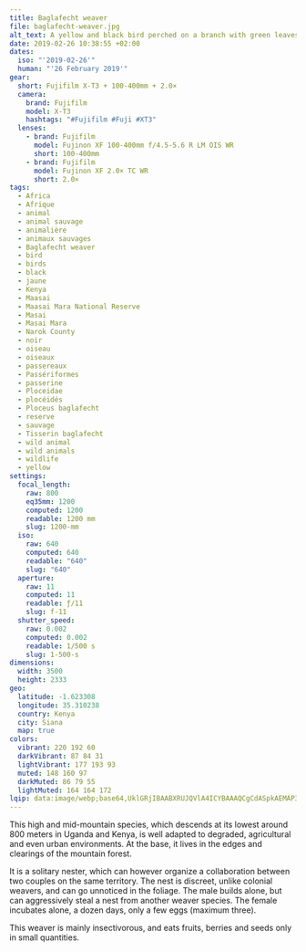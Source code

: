 ```yaml
---
title: Baglafecht weaver
file: baglafecht-weaver.jpg
alt_text: A yellow and black bird perched on a branch with green leaves.
date: 2019-02-26 10:38:55 +02:00
dates:
  iso: "'2019-02-26'"
  human: "'26 February 2019'"
gear:
  short: Fujifilm X-T3 + 100-400mm + 2.0×
  camera:
    brand: Fujifilm
    model: X-T3
    hashtags: "#Fujifilm #Fuji #XT3"
  lenses:
    - brand: Fujifilm
      model: Fujinon XF 100-400mm f/4.5-5.6 R LM OIS WR
      short: 100-400mm
    - brand: Fujifilm
      model: Fujinon XF 2.0× TC WR
      short: 2.0×
tags:
  - Africa
  - Afrique
  - animal
  - animal sauvage
  - animalière
  - animaux sauvages
  - Baglafecht weaver
  - bird
  - birds
  - black
  - jaune
  - Kenya
  - Maasai
  - Maasai Mara National Reserve
  - Masai
  - Masai Mara
  - Narok County
  - noir
  - oiseau
  - oiseaux
  - passereaux
  - Passériformes
  - passerine
  - Ploceidae
  - plocéidés
  - Ploceus baglafecht
  - reserve
  - sauvage
  - Tisserin baglafecht
  - wild animal
  - wild animals
  - wildlife
  - yellow
settings:
  focal_length:
    raw: 800
    eq35mm: 1200
    computed: 1200
    readable: 1200 mm
    slug: 1200-mm
  iso:
    raw: 640
    computed: 640
    readable: "640"
    slug: "640"
  aperture:
    raw: 11
    computed: 11
    readable: ƒ/11
    slug: f-11
  shutter_speed:
    raw: 0.002
    computed: 0.002
    readable: 1/500 s
    slug: 1-500-s
dimensions:
  width: 3500
  height: 2333
geo:
  latitude: -1.623308
  longitude: 35.310238
  country: Kenya
  city: Siana
  map: true
colors:
  vibrant: 220 192 60
  darkVibrant: 87 84 31
  lightVibrant: 177 193 93
  muted: 148 160 97
  darkMuted: 86 79 55
  lightMuted: 164 164 172
lqip: data:image/webp;base64,UklGRjIBAABXRUJQVlA4ICYBAAAQCgCdASpkAEMAP3Gyy2A0rj+vJnScA/AuCUAaKI9AsydM8wcNPk+BQp/CJ/0u2mjVyjm+B8IDcczpqcoEZSaqckzVpfKEnl8kviGlCGCuNn8sJZP26CJ8oAD+sYw6RlghH7OY+2b1yaVOker12DWdvJ44FtASZVasSaZ33/wJB4XuXOTMN1nGyv0jUg8x2VjUYaDh70Kysa1le3nWKNjAeiczkc2gJuZ9PFiGH9gFR6aQme0sM9YYRAK0krDMHx52IOBv7rtf4+8H1q3EoHADGrEqyftZiwNWPNUiURDPn/6/RSHFw1LRQ7cZ+a2dc0s9Yd177MBJPupw5H7KQCPyKOZ4cHUvl9QISHg+4S4aZKrg3JZZ0oGoExlJFb936Mqwed5AAAA=
---
```


This high and mid-mountain species, which descends at its lowest around 800 meters in Uganda and Kenya, is well adapted to degraded, agricultural and even urban environments. At the base, it lives in the edges and clearings of the mountain forest.

It is a solitary nester, which can however organize a collaboration between two couples on the same territory. The nest is discreet, unlike colonial weavers, and can go unnoticed in the foliage. The male builds alone, but can aggressively steal a nest from another weaver species. The female incubates alone, a dozen days, only a few eggs (maximum three).

This weaver is mainly insectivorous, and eats fruits, berries and seeds only in small quantities.
